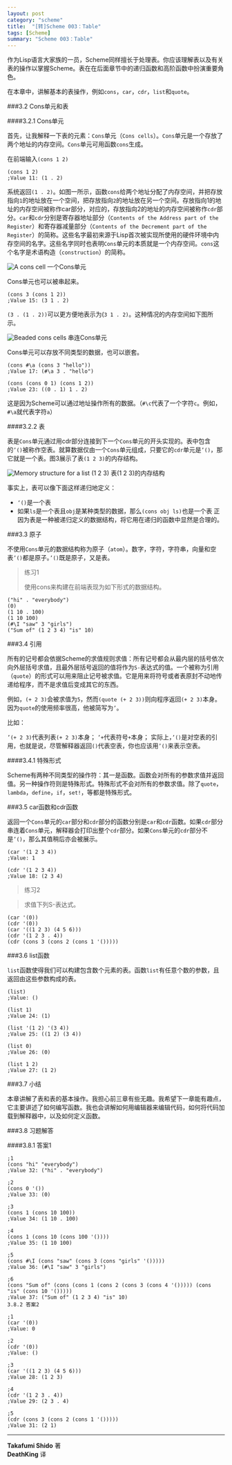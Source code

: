 ```yaml
---
layout: post
category: "scheme"
title:  "[转]Scheme 003：Table"
tags: [Scheme]
summary: "Scheme 003：Table"
---
```

作为Lisp语言大家族的一员，Scheme同样擅长于处理表。你应该理解表以及有关表的操作以掌握Scheme。表在在后面章节中的递归函数和高阶函数中扮演重要角色。

在本章中，讲解基本的表操作，例如`cons`，`car`，`cdr`，`list`和`quote`。

###3.2 Cons单元和表

####3.2.1 Cons单元

首先，让我解释一下表的元素：`Cons`单元（`Cons cells`）。`Cons`单元是一个存放了两个地址的内存空间。`Cons`单元可用函数`cons`生成。

在前端输入`(cons 1 2)`

	(cons 1 2)
	;Value 11: (1 . 2)

系统返回`(1 . 2)`。如图一所示，函数`cons`给两个地址分配了内存空间，并把存放指向`1`的地址放在一个空间，把存放指向`2`的地址放在另一个空间。存放指向1的地址的内存空间被称作car部分，对应的，存放指向2的地址的内存空间被称作`cdr`部分。`car`和`cdr`分别是寄存器地址部分（`Contents of the Address part of the Register`）和寄存器减量部分（`Contents of the Decrement part of the Register`）的简称。这些名字最初来源于Lisp首次被实现所使用的硬件环境中内存空间的名字。这些名字同时也表明`Cons`单元的本质就是一个内存空间。`cons`这个名字是术语构造（`construction`）的简称。

![A cons cell](http://deathking.github.io/yast-cn/figures/cons2.png)
一个Cons单元  

Cons单元也可以被串起来。

	(cons 3 (cons 1 2))
	;Value 15: (3 1 . 2)

`(3 . (1 . 2))`可以更方便地表示为(`3 1 . 2)`。这种情况的内存空间如下图所示。

![Beaded cons cells](http://deathking.github.io/yast-cn/figures/conss2.png)
串连Cons单元

Cons单元可以存放不同类型的数据，也可以嵌套。

	(cons #\a (cons 3 "hello"))
	;Value 17: (#\a 3 . "hello")
	
	(cons (cons 0 1) (cons 1 2))
	;Value 23: ((0 . 1) 1 . 2)
	
这是因为Scheme可以通过地址操作所有的数据。（`#\c`代表了一个字符`c`。例如，`#\a`就代表字符`a`）

####3.2.2 表

表是`Cons`单元通过用cdr部分连接到下一个`Cons`单元的开头实现的。表中包含的`’()`被称作空表。就算数据仅由一个`Cons`单元组成，只要它的`cdr`单元是`’()`，那它就是一个表。图3展示了表`(1 2 3)`的内存结构。

![Memory structure for a list (1 2 3)](http://deathking.github.io/yast-cn/figures/conss2.png)
表(1 2 3)的内存结构

事实上，表可以像下面这样递归地定义：

* `‘()`是一个表  
* 如果`ls`是一个表且`obj`是某种类型的数据，那么`(cons obj ls)`也是一个表 正因为表是一种被递归定义的数据结构，将它用在递归的函数中显然是合理的。  


###3.3 原子

不使用`Cons`单元的数据结构称为原子（`atom`）。数字，字符，字符串，向量和空表`’()`都是原子。`’()`既是原子，又是表。

> 练习1
>
> 使用cons来构建在前端表现为如下形式的数据结构。
> 
	("hi" . "everybody")
	(0)
	(1 10 . 100)
	(1 10 100)
	(#\I "saw" 3 "girls")
	("Sum of" (1 2 3 4) "is" 10)
	
###3.4 引用

所有的记号都会依据Scheme的求值规则求值：所有记号都会从最内层的括号依次向外层括号求值，且最外层括号返回的值将作为`S-`表达式的值。一个被称为引用（`quote`）的形式可以用来阻止记号被求值。它是用来将符号或者表原封不动地传递给程序，而不是求值后变成其它的东西。

例如，`(+ 2 3)`会被求值为`5`，然而`(quote (+ 2 3))`则向程序返回`(+ 2 3)`本身。因为`quote`的使用频率很高，他被简写为`’`。

比如：

`’(+ 2 3)`代表列表`(+ 2 3)`本身；
`’+`代表符号`+`本身；
实际上，`’()`是对空表的引用，也就是说，尽管解释器返回`()`代表空表，你也应该用`’()`来表示空表。

####3.4.1 特殊形式

Scheme有两种不同类型的操作符：其一是函数。函数会对所有的参数求值并返回值。另一种操作符则是特殊形式。特殊形式不会对所有的参数求值。除了`quote`，`lambda`，`define`，`if`，`set!`，等都是特殊形式。

###3.5 car函数和cdr函数

返回一个`Cons`单元的`car`部分和`cdr`部分的函数分别是`car`和`cdr`函数。如果`cdr`部分串连着`Cons`单元，解释器会打印出整个`cdr`部分。如果`Cons`单元的`cdr`部分不是`’()`，那么其值稍后亦会被展示。

	(car '(1 2 3 4))
	;Value: 1
	
	(cdr '(1 2 3 4))
	;Value 18: (2 3 4)

> 练习2

> 求值下列S-表达式。
> 
	(car '(0))
	(cdr '(0))
	(car '((1 2 3) (4 5 6)))
	(cdr '(1 2 3 . 4))
	(cdr (cons 3 (cons 2 (cons 1 '()))))

	
###3.6 list函数

`list`函数使得我们可以构建包含数个元素的表。函数`list`有任意个数的参数，且返回由这些参数构成的表。

	(list)
	;Value: ()
	
	(list 1)
	;Value 24: (1)
	
	(list '(1 2) '(3 4))
	;Value 25: ((1 2) (3 4))
	
	(list 0)
	;Value 26: (0)
	
	(list 1 2)
	;Value 27: (1 2)
	
	
###3.7 小结

本章讲解了表和表的基本操作。我担心前三章有些无趣。我希望下一章能有趣点，它主要讲述了如何编写函数。我也会讲解如何用编辑器来编辑代码，如何将代码加载到解释器中，以及如何定义函数。

###3.8 习题解答

####3.8.1 答案1

	;1
	(cons "hi" "everybody")
	;Value 32: ("hi" . "everybody")
	
	;2
	(cons 0 '())
	;Value 33: (0)
	
	;3
	(cons 1 (cons 10 100))
	;Value 34: (1 10 . 100)
	
	;4
	(cons 1 (cons 10 (cons 100 '())))
	;Value 35: (1 10 100)
	
	;5
	(cons #\I (cons "saw" (cons 3 (cons "girls" '()))))
	;Value 36: (#\I "saw" 3 "girls")
	
	;6
	(cons "Sum of" (cons (cons 1 (cons 2 (cons 3 (cons 4 '())))) (cons "is" (cons 10 '()))))
	;Value 37: ("Sum of" (1 2 3 4) "is" 10)
	3.8.2 答案2
	
	;1
	(car '(0))
	;Value: 0
	
	;2
	(cdr '(0))
	;Value: ()
	
	;3
	(car '((1 2 3) (4 5 6)))
	;Value 28: (1 2 3)
	
	;4
	(cdr '(1 2 3 . 4))
	;Value 29: (2 3 . 4)
	
	;5
	(cdr (cons 3 (cons 2 (cons 1 '()))))
	;Value 31: (2 1)

---
**Takafumi Shido** 著  
**DeathKing** 译

